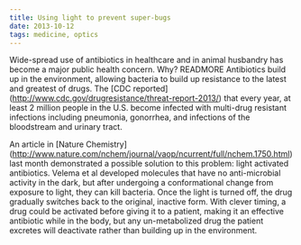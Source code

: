```yaml
---
title: Using light to prevent super-bugs
date: 2013-10-12
tags: medicine, optics
---
```


Wide-spread use of antibiotics in healthcare and in animal husbandry has become a major public health concern. Why?
READMORE
Antibiotics build up in the environment, allowing bacteria to build up resistance to the latest and greatest of drugs. 
The [CDC reported] (http://www.cdc.gov/drugresistance/threat-report-2013/) that every year, at least 2 million people in the U.S. become infected with multi-drug resistant infections including pneumonia, gonorrhea, and infections of the bloodstream and urinary tract.

An article in [Nature Chemistry] (http://www.nature.com/nchem/journal/vaop/ncurrent/full/nchem.1750.html) last month demonstrated a possible solution to this problem: light activated antibiotics. 
Velema et al developed molecules that have no anti-microbial activity in the dark, but after undergoing a conformational change from exposure to light, they can kill bacteria. 
Once the light is turned off, the drug gradually switches back to the original, inactive form. 
With clever timing, a drug could be activated before giving it to a patient, making it an effective antibiotic while in the body, but any un-metabolized drug the patient excretes will deactivate rather than building up in the environment.

